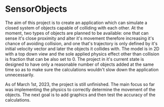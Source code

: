 # SensorObjects


The aim of this project is to create an application which can simulate a closed system of objects capable of colliding with each other. At the moment, two types of objects are planned to be available: one that can sense it's close proximity and alter it's movement therefore increasing it's chance of avoiding collision, and one that's trajectory is only defined by it's initial velocity vector and later the objects it collides with. The model is in 2D with a top down view and the sole applied physics effect other than collision is fraction that can be also set to 0. The project in it's current state is designed to have only a reasonable number of objects added at the same time so as to make sure the calculations wouldn't slow down the application unnecessarily.

As of March 1st, 2023, the project is still unfinished. The main focus so far was implementing the physics to correctly determine the movement of the objects. The next goal is to add graphics and then test the accuracy of the calculations.
